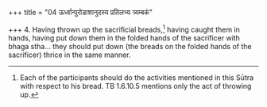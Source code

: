 +++
title = "04 ऊर्ध्वान्पुरोडाशानुदस्य प्रतिलभ्य त्र्यम्बकं"

+++
4. Having thrown up the sacrificial breads,[^1] having caught them in hands, having put down them in the folded hands of the sacrificer with bhaga stha... they should put down (the breads on the folded hands of the sacrificer) thrice in the same
manner.  


[^1]: Each of the participants should do the activities mentioned in this
Sūtra with respect to his bread. TB 1.6.10.5 mentions only the act
of throwing up.
